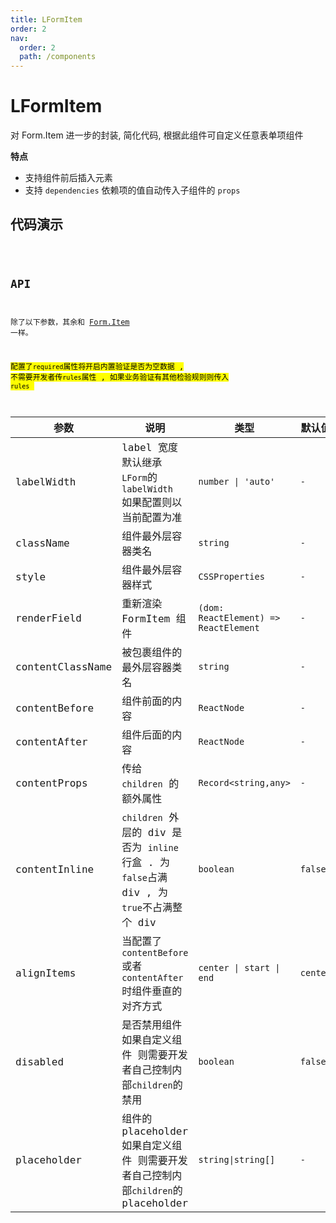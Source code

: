 ```yaml
---
title: LFormItem
order: 2
nav:
  order: 2
  path: /components
---
```


# LFormItem

对 Form.Item 进一步的封装, 简化代码, 根据此组件可自定义任意表单项组件

**特点**

- 支持组件前后插入元素
- 支持 `dependencies` 依赖项的值自动传入子组件的 `props`

## 代码演示

<!-- <code src='./demos/Demo1.tsx'> -->
<code src='./demos/Demo2.tsx'>

## API

除了以下参数，其余和 [Form.Item](https://4x.ant.design/components/form-cn/#Form.Item) 一样。

<mark>配置了`required`属性将开启内置验证是否为空数据 , 不需要开发者传`rules`属性 , 如果业务验证有其他检验规则则传入 `rules` </mark>

| 参数 | 说明 | 类型 | 默认值 |
| --- | --- | --- | --- |
| labelWidth | label 宽度 默认继承 `LForm`的 `labelWidth` 如果配置则以当前配置为准 | `number \| 'auto'` | `-` |
| className | 组件最外层容器类名 | `string` | `-` |
| style | 组件最外层容器样式 | `CSSProperties` | `-` |
| renderField | 重新渲染 FormItem 组件 | `(dom: ReactElement) => ReactElement` | `-` |
| contentClassName | 被包裹组件的最外层容器类名 | `string` | `-` |
| contentBefore | 组件前面的内容 | `ReactNode` | `-` |
| contentAfter | 组件后面的内容 | `ReactNode` | `-` |
| contentProps | 传给 `children` 的额外属性 | `Record<string,any>` | `-` |
| contentInline | `children` 外层的 div 是否为 `inline`行盒 . 为`false`占满 div , 为`true`不占满整个 div | `boolean` | `false` |
| alignItems | 当配置了 `contentBefore` 或者 `contentAfter` 时组件垂直的对齐方式 | `center \| start \| end` | `center` |
| disabled | 是否禁用组件<br>如果自定义组件 则需要开发者自己控制内部`children`的禁用 | `boolean` | `false` |
| placeholder | 组件的 placeholder<br>如果自定义组件 则需要开发者自己控制内部`children`的 placeholder | `string\|string[]` | `-` |
